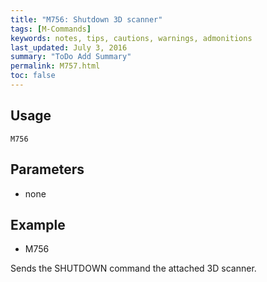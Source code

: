 ```yaml
---
title: "M756: Shutdown 3D scanner" 
tags: [M-Commands]
keywords: notes, tips, cautions, warnings, admonitions
last_updated: July 3, 2016
summary: "ToDo Add Summary"
permalink: M757.html
toc: false
---
```



## Usage ##
```
M756
```

## Parameters ##
+ none

## Example ##

+ M756

Sends the SHUTDOWN command the attached 3D scanner.